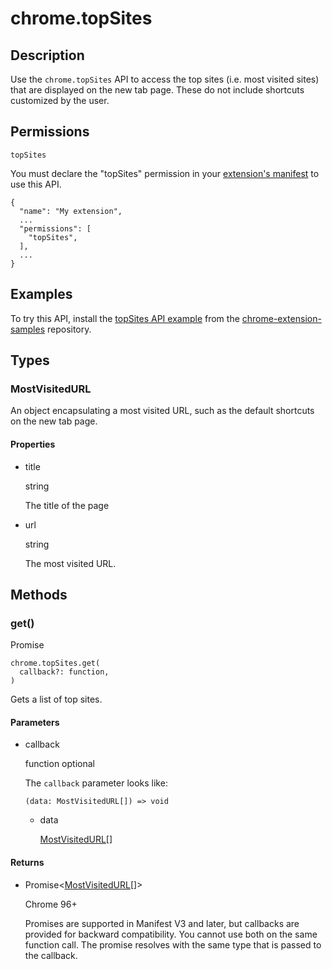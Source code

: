 # chrome.topSites

## Description

Use the `chrome.topSites` API to access the top sites (i.e. most visited sites) that are displayed on the new tab page. These do not include shortcuts customized by the user.

## Permissions

`topSites`

You must declare the "topSites" permission in your [extension's manifest](/docs/extensions/reference/manifest) to use this API.

```
{
  "name": "My extension",
  ...
  "permissions": [
    "topSites",
  ],
  ...
}
```

## Examples

To try this API, install the [topSites API example](https://github.com/GoogleChrome/chrome-extensions-samples/tree/main/api-samples/topSites) from the [chrome-extension-samples](https://github.com/GoogleChrome/chrome-extensions-samples/tree/main/api-samples) repository.

## Types

### MostVisitedURL

An object encapsulating a most visited URL, such as the default shortcuts on the new tab page.

#### Properties

- title
  
  string
  
  The title of the page
- url
  
  string
  
  The most visited URL.

## Methods

### get()

Promise

```
chrome.topSites.get(
  callback?: function,
)
```

Gets a list of top sites.

#### Parameters

- callback
  
  function optional
  
  The `callback` parameter looks like:
  
  ```
  (data: MostVisitedURL[]) => void
  ```
  
  - data
    
    [MostVisitedURL](#type-MostVisitedURL)\[]

#### Returns

- Promise&lt;[MostVisitedURL](#type-MostVisitedURL)\[]&gt;
  
  Chrome 96+
  
  Promises are supported in Manifest V3 and later, but callbacks are provided for backward compatibility. You cannot use both on the same function call. The promise resolves with the same type that is passed to the callback.